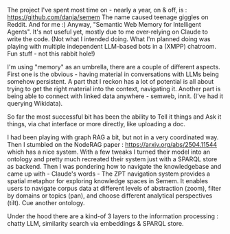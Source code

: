 The project I've spent most time on - nearly a year, on & off, is : https://github.com/danja/semem 
The name caused teenage giggles on Reddit. And for me :)
Anyway, "Semantic Web Memory for Intelligent Agents". It's not useful yet, mostly due to me over-relying on Claude to write the code. 
(Not what I intended doing. What I'm planned doing was playing with multiple independent LLM-based bots in a (XMPP) chatroom. Fun stuff - not this rabbit hole!)

I'm using "memory" as an umbrella, there are a couple of different aspects. First one is the obvious - having material in conversations with LLMs being somehow persistent. A part that I reckon has a lot of potential is all about trying to get the right material into the context, navigating it. Another part is being able to connect with linked data anywhere - semweb, innit. (I've had it querying Wikidata).

So far the most successful bit has been the ability to Tell it things and Ask it things, via chat interface or more directly, like uploading a doc.

I had been playing with graph RAG a bit, but not in a very coordinated way. Then I stumbled on the NodeRAG paper : https://arxiv.org/abs/2504.11544 which has a nice system. With a few tweaks I turned their model into an ontology and pretty much recreated their system just with a SPARQL store as backend. Then I was pondering how to navigate the knowledgebase and came up with - Claude's words - The ZPT navigation system provides a spatial metaphor for exploring knowledge spaces in Semem. It enables users to navigate corpus data at different levels of abstraction (zoom), filter by domains or topics (pan), and choose different analytical perspectives (tilt). Cue another ontology.

Under the hood there are a kind-of 3 layers to the information processing : chatty LLM, similarity search via embeddings & SPARQL store.




